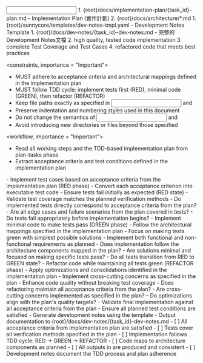 <input>
  <context>
  1. {root}/docs/implementation-plan/{task_id}-plan.md - Implementation Plan (實作計劃)
  2. {root}/docs/architecture/*.md
  </context>
  <templates>
  1. {root}/sunnycore/templates/dev-notes-tmpl.yaml - Development Notes Template
  </templates>
</input>

<output>
1. {root}/docs/dev-notes/{task_id}-dev-notes.md - 完整的Development Notes文檔
2. high quality, tested code implementation
3. complete Test Coverage and Test Cases
4. refactored code that meets best practices
</output>

<constraints, importance = "Important">
- MUST adhere to acceptance criteria and architectural mappings defined in the implementation plan
- MUST follow TDD cycle: implement tests first (RED), minimal code (GREEN), then refactor (REFACTOR)
- Keep file paths exactly as specified in <input> and <output>
- Preserve indentation and numbering styles used in this document
- Do not change the semantics of <input> and <output>
- Avoid introducing new directories or files beyond those specified
</constraints>

<workflow, importance = "Important">
  <stage id="1: setup">
  - Read all working steps and the TDD-based implementation plan from plan-tasks phase
  - Extract acceptance criteria and test conditions defined in the implementation plan
  </stage>
  
  <stage id="2: red-implement-tests">
  - Implement test cases based on acceptance criteria from the implementation plan (RED phase)
  - Convert each acceptance criterion into executable test code
  - Ensure tests fail initially as expected (RED state)
  - Validate test coverage matches the planned verification methods

  <questions>
  - Do implemented tests directly correspond to acceptance criteria from the plan?
  - Are all edge cases and failure scenarios from the plan covered in tests?
  - Do tests fail appropriately before implementation begins?
  </questions>
  </stage>
  
  <stage id="3: green-minimal-implementation">
  - Implement minimal code to make tests pass (GREEN phase)
  - Follow the architectural mappings specified in the implementation plan
  - Focus on making tests green with simplest possible solutions
  - Implement both functional and non-functional requirements as planned

  <questions>
  - Does implementation follow the architecture components mapped in the plan?
  - Are solutions minimal and focused on making specific tests pass?
  - Do all tests transition from RED to GREEN state?
  </questions>
  </stage>
  
  <stage id="4: refactor-optimize">
  - Refactor code while maintaining all tests green (REFACTOR phase)
  - Apply optimizations and consolidations identified in the implementation plan
  - Implement cross-cutting concerns as specified in the plan
  - Enhance code quality without breaking test coverage

  <questions>
  - Does refactoring maintain all acceptance criteria from the plan?
  - Are cross-cutting concerns implemented as specified in the plan?
  - Do optimizations align with the plan's quality targets?
  </questions>
  </stage>
  
  <stage id="5: validate-and-document">
  - Validate final implementation against all acceptance criteria from the plan
  - Ensure all planned test conditions are satisfied
  - Generate development notes using the template
  - Output documentation to {root}/docs/dev-notes/{task_id}-dev-notes.md

  <checks>
  - [ ] All acceptance criteria from implementation plan are satisfied
  - [ ] Tests cover all verification methods specified in the plan
  - [ ] Implementation follows TDD cycle: RED → GREEN → REFACTOR
  - [ ] Code maps to architecture components as planned
  - [ ] All outputs in <output> are produced and consistent
  - [ ] Development notes document the TDD process and plan adherence
  </checks>
  </stage>
</workflow>

